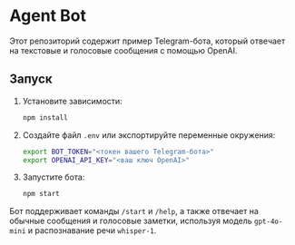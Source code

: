 # Agent Bot

Этот репозиторий содержит пример Telegram-бота, который отвечает на текстовые и голосовые сообщения с помощью OpenAI.

## Запуск

1. Установите зависимости:
   ```bash
   npm install
   ```
2. Создайте файл `.env` или экспортируйте переменные окружения:
   ```bash
   export BOT_TOKEN="<токен вашего Telegram-бота>"
   export OPENAI_API_KEY="<ваш ключ OpenAI>"
   ```
3. Запустите бота:
   ```bash
   npm start
   ```

Бот поддерживает команды `/start` и `/help`, а также отвечает на обычные сообщения и голосовые заметки, используя модель `gpt-4o-mini` и распознавание речи `whisper-1`.
